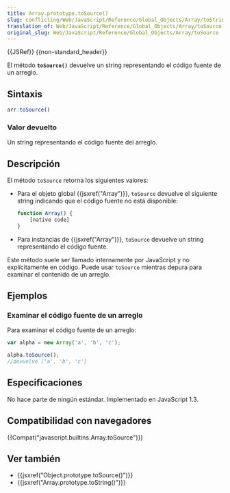 ```yaml
---
title: Array.prototype.toSource()
slug: conflicting/Web/JavaScript/Reference/Global_Objects/Array/toString
translation_of: Web/JavaScript/Reference/Global_Objects/Array/toSource
original_slug: Web/JavaScript/Reference/Global_Objects/Array/toSource
---
```

{{JSRef}} {{non-standard_header}}

El método **`toSource()`** devuelve un string representando el código fuente de un arreglo.

## Sintaxis

```js
arr.toSource()
```

### Valor devuelto

Un string representando el código fuente del arreglo.

## Descripción

El método `toSource` retorna los siguientes valores:

- Para el objeto global {{jsxref("Array")}}, `toSource` devuelve el siguiente string indicando que el código fuente no está disponible:

  ```js
  function Array() {
      [native code]
  }
  ```

- Para instancias de {{jsxref("Array")}}, `toSource` devuelve un string representando el código fuente.

Este método suele ser llamado internamente por JavaScript y no explícitamente en código. Puede usar `toSource` mientras depura para examinar el contenido de un arreglo.

## Ejemplos

### Examinar el código fuente de un arreglo

Para examinar el código fuente de un arreglo:

```js
var alpha = new Array('a', 'b', 'c');

alpha.toSource();
//devuelve ['a', 'b', 'c']
```

## Especificaciones

No hace parte de ningún estándar. Implementado en JavaScript 1.3.

## Compatibilidad con navegadores

{{Compat("javascript.builtins.Array.toSource")}}

## Ver también

- {{jsxref("Object.prototype.toSource()")}}
- {{jsxref("Array.prototype.toString()")}}
